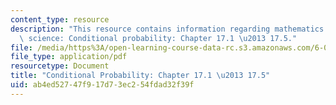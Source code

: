 ```yaml
---
content_type: resource
description: "This resource contains information regarding mathematics for computer\
  \ science: Conditional probability: Chapter 17.1 \u2013 17.5."
file: /media/https%3A/open-learning-course-data-rc.s3.amazonaws.com/6-042j-mathematics-for-computer-science-spring-2015/ab4ed52747f917d73ec254fdad32f39f_MIT6_042JS15_Session29.pdf
file_type: application/pdf
resourcetype: Document
title: "Conditional Probability: Chapter 17.1 \u2013 17.5"
uid: ab4ed527-47f9-17d7-3ec2-54fdad32f39f
---
```

